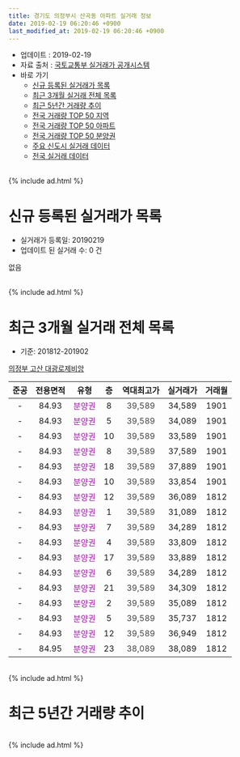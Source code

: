 ```yaml
---
title: 경기도 의정부시 산곡동 아파트 실거래 정보
date: 2019-02-19 06:20:46 +0900
last_modified_at: 2019-02-19 06:20:46 +0900
---
```


* 업데이트 : 2019-02-19
* 자료 출처 : [국토교통부 실거래가 공개시스템](http://rt.molit.go.kr)
* 바로 가기
    * [신규 등록된 실거래가 목록](#신규-등록된-실거래가-목록)
    * [최근 3개월 실거래 전체 목록](#최근-3개월-실거래-전체-목록)
    * [최근 5년간 거래량 추이](#최근-5년간-거래량-추이)
    * [전국 거래량 TOP 50 지역](https://inasie.github.io/apt-trade-info/최근-3개월-전국에서-가장-거래가-많이-발생한-지역)
    * [전국 거래량 TOP 50 아파트](https://inasie.github.io/apt-trade-info/최근-3개월-전국에서-가장-거래가-많이-발생한-아파트)
    * [전국 거래량 TOP 50 분양권](https://inasie.github.io/apt-trade-info/최근-3개월-전국에서-가장-거래가-많이-발생한-분양권)
    * [주요 신도시 실거래 데이터](https://inasie.github.io/apt-trade-info/주요-신도시)
    * [전국 실거래 데이터](https://inasie.github.io/apt-trade-info/전국)
<br>
{% include ad.html %}
<br>

# 신규 등록된 실거래가 목록
* 실거래가 등록일: 20190219
* 업데이트 된 실거래 수: 0 건

없음

<br>
{% include ad.html %}
<br>

# 최근 3개월 실거래 전체 목록
* 기준: 201812-201902


[의정부 고산 대광로제비앙](https://search.naver.com/search.naver?query=%EA%B2%BD%EA%B8%B0%EB%8F%84+%EC%9D%98%EC%A0%95%EB%B6%80%EC%8B%9C+%EC%82%B0%EA%B3%A1%EB%8F%99+%EC%9D%98%EC%A0%95%EB%B6%80+%EA%B3%A0%EC%82%B0+%EB%8C%80%EA%B4%91%EB%A1%9C%EC%A0%9C%EB%B9%84%EC%95%99)

|준공|전용면적|유형|층|역대최고가|실거래가|거래월|
|:---:|:---:|:---:|:---:|:---:|:---:|:---:|
|-|84.93|<span style="color:#9C11A5">분양권</span>|8|<span style="color:#444444">39,589</span>|34,589|1901|
|-|84.93|<span style="color:#9C11A5">분양권</span>|5|<span style="color:#444444">39,589</span>|34,089|1901|
|-|84.93|<span style="color:#9C11A5">분양권</span>|10|<span style="color:#444444">39,589</span>|33,589|1901|
|-|84.93|<span style="color:#9C11A5">분양권</span>|8|<span style="color:#444444">39,589</span>|37,589|1901|
|-|84.93|<span style="color:#9C11A5">분양권</span>|18|<span style="color:#444444">39,589</span>|37,889|1901|
|-|84.93|<span style="color:#9C11A5">분양권</span>|10|<span style="color:#444444">39,589</span>|33,854|1901|
|-|84.93|<span style="color:#9C11A5">분양권</span>|12|<span style="color:#444444">39,589</span>|36,089|1812|
|-|84.93|<span style="color:#9C11A5">분양권</span>|1|<span style="color:#444444">39,589</span>|31,089|1812|
|-|84.93|<span style="color:#9C11A5">분양권</span>|7|<span style="color:#444444">39,589</span>|34,289|1812|
|-|84.93|<span style="color:#9C11A5">분양권</span>|4|<span style="color:#444444">39,589</span>|33,809|1812|
|-|84.93|<span style="color:#9C11A5">분양권</span>|17|<span style="color:#444444">39,589</span>|33,889|1812|
|-|84.93|<span style="color:#9C11A5">분양권</span>|6|<span style="color:#444444">39,589</span>|34,289|1812|
|-|84.93|<span style="color:#9C11A5">분양권</span>|21|<span style="color:#444444">39,589</span>|34,309|1812|
|-|84.93|<span style="color:#9C11A5">분양권</span>|2|<span style="color:#444444">39,589</span>|35,089|1812|
|-|84.93|<span style="color:#9C11A5">분양권</span>|5|<span style="color:#444444">39,589</span>|35,737|1812|
|-|84.93|<span style="color:#9C11A5">분양권</span>|12|<span style="color:#444444">39,589</span>|36,949|1812|
|-|84.95|<span style="color:#9C11A5">분양권</span>|23|<span style="color:#444444">38,089</span>|38,089|1812|


<br>
{% include ad.html %}
<br>

# 최근 5년간 거래량 추이


<div style="width:100%;">
    <canvas id="deal_progress" height="200"></canvas>
</div>

<script>
new Chart(document.getElementById("deal_progress"), {
    type: 'line',
    data: {
        labels: ['201402','201403','201404','201405','201406','201407','201408','201409','201410','201411','201412','201501','201502','201503','201504','201505','201506','201507','201508','201509','201510','201511','201512','201601','201602','201603','201604','201605','201606','201607','201608','201609','201610','201611','201612','201701','201702','201703','201704','201705','201706','201707','201708','201709','201710','201711','201712','201801','201802','201803','201804','201805','201806','201807','201808','201809','201810','201811','201812','201901','201902'],
        datasets: [{
            label: '매매',
            pointRadius: 1,
            data: [0, 0, 0, 0, 0, 0, 0, 0, 0, 0, 0, 0, 0, 0, 0, 0, 0, 0, 0, 0, 0, 0, 0, 0, 0, 0, 0, 0, 0, 0, 0, 0, 0, 0, 0, 0, 0, 0, 0, 0, 0, 0, 0, 0, 0, 0, 0, 0, 0, 0, 0, 0, 0, 0, 0, 0, 0, 14, 11, 6, 0],
            borderColor: "rgba(255, 201, 14, 1)",
            backgroundColor: "rgba(255, 201, 14, 0.5)",
            fill: false,
            lineTension: 0
        },{
            label: '전월세',
            pointRadius: 1,
            data: [0, 0, 0, 0, 0, 0, 0, 0, 0, 0, 0, 0, 0, 0, 0, 0, 0, 0, 0, 0, 0, 0, 0, 0, 0, 0, 0, 0, 0, 0, 0, 0, 0, 0, 0, 0, 0, 0, 0, 0, 0, 0, 0, 0, 0, 0, 0, 0, 0, 0, 0, 0, 0, 0, 0, 0, 0, 0, 0, 0, 0],
            borderColor: "rgba(0, 141, 185, 1)",
            backgroundColor: "rgba(0, 141, 185, 0.5)",
            fill: false,
            lineTension: 0
        }
        ]
    },
    options: {
        responsive: true,
        title: {
            display: false
        },
        tooltips: {
            mode: 'index',
            intersect: false
        },
        hover: {
            mode: 'nearest',
            intersect: true
        },
        scales: {
            xAxes: [{
                display: true,
                scaleLabel: {
                    display: true,
                    labelString: '년/월'
                }
            }],
            yAxes: [{
                display: true,
                ticks: {
                    suggestedMin: 0,
                },
                scaleLabel: {
                    display: true,
                    labelString: '실거래 수'
                }
            }]
        }
    }
});

</script>


<br>
{% include ad.html %}
<br>

